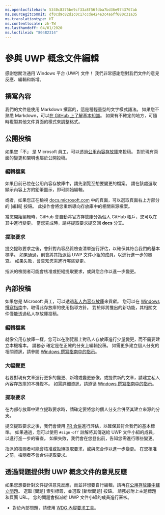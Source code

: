 ```yaml
---
ms.openlocfilehash: 5340c8375be9cf33a8f56fdba7bd36e9743767ab
ms.sourcegitcommit: df0cd9c82d1c0c17ccde424e3c4a6ff680c31a35
ms.translationtype: HT
ms.contentlocale: zh-TW
ms.lasthandoff: 04/01/2020
ms.locfileid: "80482314"
---
```

# <a name="contributing-to-uwp-conceptual-documentation"></a>參與 UWP 概念文件編輯

感謝您關注通用 Windows 平台 (UWP) 文件！ 我們非常感謝您對我們文件的意見反應、編輯和新增。

## <a name="writing-content"></a>撰寫內容

我們的文件是使用 Markdown 撰寫的，這是種輕量型的文字樣式語法。 如果您不熟悉 Markdown，可以[在 GitHub 上了解基本知識](https://guides.github.com/features/mastering-markdown/)。 如果有不確定的地方，可隨時複製其他文件頁面的樣式來調整格式。

## <a name="public-contributions"></a>公開投稿

如果您「不」  是 Microsoft 員工，可以透過[公用內容存放庫](https://github.com/MicrosoftDocs/windows-uwp)來投稿。 對於現有頁面的變更和闡明也屬於公開投稿。

### <a name="editing-a-file"></a>編輯檔案

如果目前已位在公用內容存放庫中，請先瀏覽至想要變更的檔案。 請在該處選取顯示內容上方的鉛筆圖示，即可開始編輯。

或者，如果您正在檢視 [docs.microsoft.com](https://docs.microsoft.com) 中的頁面，可以選取頁面右上方部分的 [編輯]  按鈕。 此操作會將您重新導向存放庫中的相關來源檔案。

當您開始編輯時，GitHub 會自動將官方存放庫分為個人 GitHub 帳戶，您可以在其中進行變更。 當您完成時，請將提取要求提交回 **docs** 分支。

### <a name="pull-requests"></a>提取要求

提交提取要求之後，會針對內容品質檢查清單進行評估，以確保其符合我們的基本標準。 如果通過，則會將其指派給 UWP 文件小組的成員，以進行進一步的審查。 如果失敗，會告知您需進行哪些變更。

指派的檢閱者可能會核准或拒絕提取要求，或與您合作以進一步變更。

## <a name="internal-contributions"></a>內部投稿

如果您是 Microsoft 員工，可以透過[私人內容存放庫](https://github.com/microsoftdocs/windows-uwp-pr)來貢獻。 您可以在 [Windows 撰寫指南](https://review.docs.microsoft.com/windows-authoring-guide/uwp/?branch=master)中，取得此存放庫的使用指導方針。 對於即將推出的新功能，其相關文件僅能透過私人存放庫投稿。

### <a name="editing-a-file"></a>編輯檔案

就像公用存放庫一樣，您可以在瀏覽器上對私人存放庫進行少量變更，而不需要建立本機複本。 請務必  確定是在正確的分支上編輯投稿。 如需更多建立個人分支的相關資訊，請參閱 [Windows 撰寫指南中的指示](https://review.docs.microsoft.com/windows-authoring-guide/uwp/conceptual/branches?branch=master)。

### <a name="making-substantial-changes"></a>大幅變更

若要對現有文章進行更多的變更、新增或變更影像，或提供新的文章，請建立私人內容存放庫的本機複本。 如需詳細資訊，請遵循 [Windows 撰寫指南中的指示](https://review.docs.microsoft.com/windows-authoring-guide/uwp/conceptual/)。

### <a name="pull-requests"></a>提取要求

在內部存放庫中建立提取要求時，請確定要將您的個人分支合併至其建立來源的分支。

提交提取要求之後，我們會使用 [PR 合併](https://review.docs.microsoft.com/help/contribute/prmerger-overview?branch=master)進行評估，以確保其符合我們的基本標準。 如果通過，您可以使用 `#sign-off` 註解將其傳送給 UWP 文件小組的成員，以進行進一步的審查。 如果失敗，我們會在您登出前，告知您需進行哪些變更。

指派的檢閱者可能會核准或拒絕提取要求，或與您合作以進一步變更。 在您核准之前，檢閱者不會合併提取要求。

## <a name="using-issues-to-provide-feedback-on-uwp-conceptual-documentation"></a>透過問題提供對 UWP 概念文件的意見反應

如果您想要針對文件提供意見反應，而並非想要自行編輯，請再[在公用存放庫中建立問題](https://github.com/MicrosoftDocs/windows-uwp/issues)。 選取 [問題]  索引標籤，並選取 [新增問題]  按鈕。 請務必附上主題標題和頁面 URL。 您的問題會指派給 UWP 文件小組的成員進行審核。

* 對於內部問題，請使用 [WDG 內容要求工具](http://sesuw2-iis02a/WSCPubRequest/WindowsContentRequestTool.aspx)。
